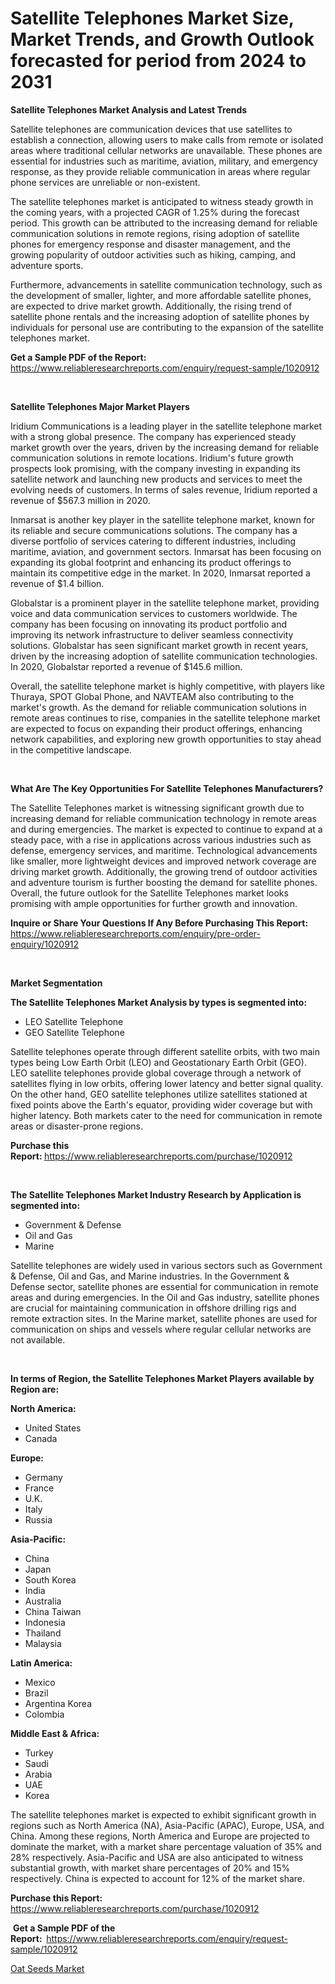 <p><h1>Satellite Telephones Market Size, Market Trends, and Growth Outlook forecasted for period from 2024 to 2031</h1></p><p><strong>Satellite Telephones Market Analysis and Latest Trends</strong></p>
<p><p>Satellite telephones are communication devices that use satellites to establish a connection, allowing users to make calls from remote or isolated areas where traditional cellular networks are unavailable. These phones are essential for industries such as maritime, aviation, military, and emergency response, as they provide reliable communication in areas where regular phone services are unreliable or non-existent.</p><p>The satellite telephones market is anticipated to witness steady growth in the coming years, with a projected CAGR of 1.25% during the forecast period. This growth can be attributed to the increasing demand for reliable communication solutions in remote regions, rising adoption of satellite phones for emergency response and disaster management, and the growing popularity of outdoor activities such as hiking, camping, and adventure sports.</p><p>Furthermore, advancements in satellite communication technology, such as the development of smaller, lighter, and more affordable satellite phones, are expected to drive market growth. Additionally, the rising trend of satellite phone rentals and the increasing adoption of satellite phones by individuals for personal use are contributing to the expansion of the satellite telephones market.</p></p>
<p><strong>Get a Sample PDF of the Report:&nbsp;</strong> <a href="https://www.reliableresearchreports.com/enquiry/request-sample/1020912">https://www.reliableresearchreports.com/enquiry/request-sample/1020912</a></p>
<p>&nbsp;</p>
<p><strong>Satellite Telephones Major Market Players</strong></p>
<p><p>Iridium Communications is a leading player in the satellite telephone market with a strong global presence. The company has experienced steady market growth over the years, driven by the increasing demand for reliable communication solutions in remote locations. Iridium's future growth prospects look promising, with the company investing in expanding its satellite network and launching new products and services to meet the evolving needs of customers. In terms of sales revenue, Iridium reported a revenue of $567.3 million in 2020.</p><p>Inmarsat is another key player in the satellite telephone market, known for its reliable and secure communications solutions. The company has a diverse portfolio of services catering to different industries, including maritime, aviation, and government sectors. Inmarsat has been focusing on expanding its global footprint and enhancing its product offerings to maintain its competitive edge in the market. In 2020, Inmarsat reported a revenue of $1.4 billion.</p><p>Globalstar is a prominent player in the satellite telephone market, providing voice and data communication services to customers worldwide. The company has been focusing on innovating its product portfolio and improving its network infrastructure to deliver seamless connectivity solutions. Globalstar has seen significant market growth in recent years, driven by the increasing adoption of satellite communication technologies. In 2020, Globalstar reported a revenue of $145.6 million.</p><p>Overall, the satellite telephone market is highly competitive, with players like Thuraya, SPOT Global Phone, and NAVTEAM also contributing to the market's growth. As the demand for reliable communication solutions in remote areas continues to rise, companies in the satellite telephone market are expected to focus on expanding their product offerings, enhancing network capabilities, and exploring new growth opportunities to stay ahead in the competitive landscape.</p></p>
<p>&nbsp;</p>
<p><strong>What Are The Key Opportunities For Satellite Telephones Manufacturers?</strong></p>
<p><p>The Satellite Telephones market is witnessing significant growth due to increasing demand for reliable communication technology in remote areas and during emergencies. The market is expected to continue to expand at a steady pace, with a rise in applications across various industries such as defense, emergency services, and maritime. Technological advancements like smaller, more lightweight devices and improved network coverage are driving market growth. Additionally, the growing trend of outdoor activities and adventure tourism is further boosting the demand for satellite phones. Overall, the future outlook for the Satellite Telephones market looks promising with ample opportunities for further growth and innovation.</p></p>
<p><strong>Inquire or Share Your Questions If Any Before Purchasing This Report:</strong> <a href="https://www.reliableresearchreports.com/enquiry/pre-order-enquiry/1020912">https://www.reliableresearchreports.com/enquiry/pre-order-enquiry/1020912</a></p>
<p>&nbsp;</p>
<p><strong>Market Segmentation</strong></p>
<p><strong>The Satellite Telephones Market Analysis by types is segmented into:</strong></p>
<p><ul><li>LEO Satellite Telephone</li><li>GEO Satellite Telephone</li></ul></p>
<p><p>Satellite telephones operate through different satellite orbits, with two main types being Low Earth Orbit (LEO) and Geostationary Earth Orbit (GEO). LEO satellite telephones provide global coverage through a network of satellites flying in low orbits, offering lower latency and better signal quality. On the other hand, GEO satellite telephones utilize satellites stationed at fixed points above the Earth's equator, providing wider coverage but with higher latency. Both markets cater to the need for communication in remote areas or disaster-prone regions.</p></p>
<p><strong>Purchase this Report:&nbsp;</strong><a href="https://www.reliableresearchreports.com/purchase/1020912">https://www.reliableresearchreports.com/purchase/1020912</a></p>
<p>&nbsp;</p>
<p><strong>The Satellite Telephones Market Industry Research by Application is segmented into:</strong></p>
<p><ul><li>Government & Defense</li><li>Oil and Gas</li><li>Marine</li></ul></p>
<p><p>Satellite telephones are widely used in various sectors such as Government & Defense, Oil and Gas, and Marine industries. In the Government & Defense sector, satellite phones are essential for communication in remote areas and during emergencies. In the Oil and Gas industry, satellite phones are crucial for maintaining communication in offshore drilling rigs and remote extraction sites. In the Marine market, satellite phones are used for communication on ships and vessels where regular cellular networks are not available.</p></p>
<p>&nbsp;</p>
<p><strong>In terms of Region, the Satellite Telephones Market Players available by Region are:</strong></p>
<p>
    <p> <strong> North America: </strong>
        <ul>
            <li>United States</li>
            <li>Canada</li>
        </ul>
        </p> 
    <p> <strong> Europe: </strong>
        <ul>
            <li>Germany</li>
            <li>France</li>
            <li>U.K.</li>
            <li>Italy</li>
            <li>Russia</li>
        </ul>
        </p> 
    <p> <strong> Asia-Pacific: </strong>
        <ul>
            <li>China</li>
            <li>Japan</li>
            <li>South Korea</li>
            <li>India</li>
            <li>Australia</li>
            <li>China Taiwan</li>
            <li>Indonesia</li>
            <li>Thailand</li>
            <li>Malaysia</li>
        </ul>
        </p> 
    <p> <strong> Latin America: </strong>
        <ul>
            <li>Mexico</li>
            <li>Brazil</li>
            <li>Argentina Korea</li>
            <li>Colombia</li>
        </ul>
        </p> 
    <p> <strong> Middle East & Africa: </strong>
        <ul>
            <li>Turkey</li>
            <li>Saudi</li>
            <li>Arabia</li>
            <li>UAE</li>
            <li>Korea</li>
        </ul>
    </p>
    </p>
<p><p>The satellite telephones market is expected to exhibit significant growth in regions such as North America (NA), Asia-Pacific (APAC), Europe, USA, and China. Among these regions, North America and Europe are projected to dominate the market, with a market share percentage valuation of 35% and 28% respectively. Asia-Pacific and USA are also anticipated to witness substantial growth, with market share percentages of 20% and 15% respectively. China is expected to account for 12% of the market share.</p></p>
<p><strong>Purchase this Report: </strong><a href="https://www.reliableresearchreports.com/purchase/1020912">https://www.reliableresearchreports.com/purchase/1020912</a></p>
<p>&nbsp;<strong>Get a Sample PDF of the Report:&nbsp;&nbsp;</strong><a href="https://www.reliableresearchreports.com/enquiry/request-sample/1020912">https://www.reliableresearchreports.com/enquiry/request-sample/1020912</a></p>
<p><strong></strong></p>
<p><p><a href="https://scarlet-rocket-c63.notion.site/Global-Oat-Seeds-Market-Size-and-Market-Trends-Insights-and-Projections-from-2024-to-2031-08f9ebbc661741bc8c8d3759a3a40d42">Oat Seeds Market</a></p></p>